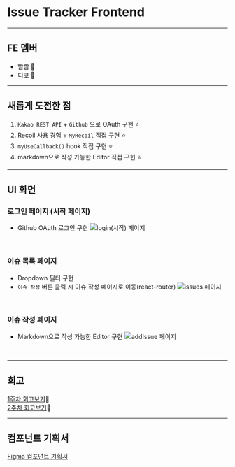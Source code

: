 # Issue Tracker Frontend

---

## FE 멤버
- 빰빰 🦦
- 디코 🐰

---

## 새롭게 도전한 점
1. `Kakao REST API` + `Github` 으로 OAuth 구현 ⭐️
2. Recoil 사용 경험 + `MyRecoil` 직접 구현 ⭐️
3. `myUseCallback()` hook 직접 구현 ⭐️
4. markdown으로 작성 가능한 Editor 직접 구현 ⭐️

----

## UI 화면


### 로그인 페이지 (시작 페이지)
- Github OAuth 로그인 구현
![login(시작) 페이지](https://user-images.githubusercontent.com/65105537/122518922-d126b980-d04c-11eb-9e19-241a978734ff.gif)

<br>

### 이슈 목록 페이지
- Dropdown 필터 구현
- `이슈 작성` 버튼 클릭 시 이슈 작성 페이지로 이동(react-router)
![issues 페이지](https://user-images.githubusercontent.com/65105537/122519049-f9aeb380-d04c-11eb-8181-f70b472fb42e.gif)


<br>

### 이슈 작성 페이지
- Markdown으로 작성 가능한 Editor 구현
![addIssue 페이지](https://user-images.githubusercontent.com/65105537/122519129-134ffb00-d04d-11eb-8a03-17fbda0f73b9.gif)

<br>

---
## 회고
<a href="https://www.notion.so/hyunahpark/1-d979a20ee1aa4cb4b9c44b44a840ec9d">1주차 회고보기</a>🌷
<br>
<a href="https://www.notion.so/hyunahpark/2-18babd62a30f4f50a43fff495a82c062">2주차 회고보기</a>🌸
<br>

-----
## 컴포넌트 기획서
<a href="https://www.figma.com/file/SW21Kg5JmsZ1hPLyfUaa9N/FE_%EC%9D%B4%EC%8A%88%ED%8A%B8%EB%9E%98%EC%BB%A4-%EA%B8%B0%ED%9A%8D%EC%84%9C?node-id=71%3A974">Figma 컴포넌트 기획서<a>
